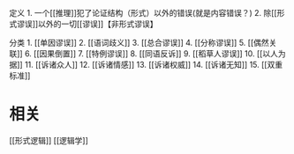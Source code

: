定义
	1. 一个[[推理]]犯了论证结构（形式）以外的错误(就是内容错误？)
	2. 除[[形式谬误]]以外的一切[[谬误]]【非形式谬误】

分类
	1. [[单因谬误]] 
	2. [[语词歧义]] 
	3. [[总合谬误]] 
	4. [[分称谬误]] 
	5. [[偶然关联]] 
	6. [[因果倒置]] 
	7. [[特例谬误]] 
	8. [[同语反诉]] 
	9. [[稻草人谬误]] 
	10. [[以人为据]] 
	11. [[诉诸众人]] 
	12. [[诉诸情感]] 
	13. [[诉诸权威]] 
	14. [[诉诸无知]] 
	15. [[双重标准]] 

# 相关
[[形式逻辑]] 
[[逻辑学]] 